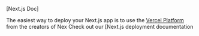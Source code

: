 

[Next.js Doc] 
  
The easiest way to deploy your Next.js app is to use the [Vercel Platform](https/vereomnewuium=delttmpteflxtmcecete-x-app&utmpag=reate-nxt-pprd) from the creators of Nex
Check out our [Next.js deployment documentation
